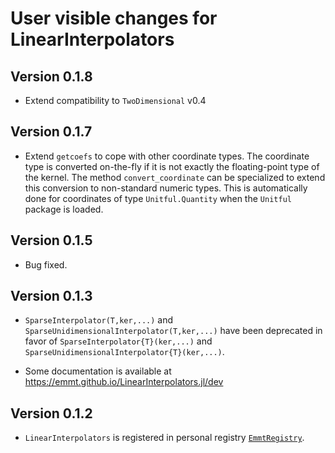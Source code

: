 # User visible changes for LinearInterpolators

## Version 0.1.8

- Extend compatibility to `TwoDimensional` v0.4

## Version 0.1.7

- Extend `getcoefs` to cope with other coordinate types.  The coordinate type
  is converted on-the-fly if it is not exactly the floating-point type of the
  kernel.  The method `convert_coordinate` can be specialized to extend this
  conversion to non-standard numeric types.  This is automatically done for
  coordinates of type `Unitful.Quantity` when the `Unitful` package is loaded.


## Version 0.1.5

- Bug fixed.


## Version 0.1.3

- `SparseInterpolator(T,ker,...)` and
  `SparseUnidimensionalInterpolator(T,ker,...)` have been deprecated in favor
  of `SparseInterpolator{T}(ker,...)` and
  `SparseUnidimensionalInterpolator{T}(ker,...)`.

- Some documentation is available at https://emmt.github.io/LinearInterpolators.jl/dev


## Version 0.1.2

- `LinearInterpolators` is registered in personal registry
  [`EmmtRegistry`](https://github.com/emmt/EmmtRegistry).
